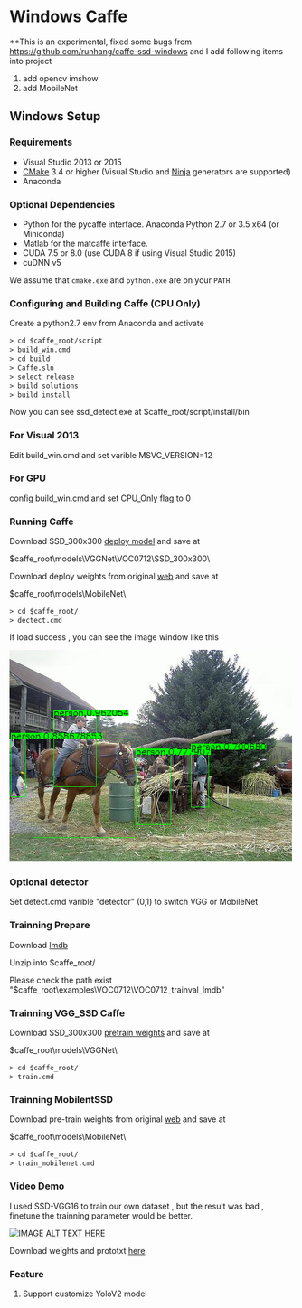 # Windows Caffe

**This is an experimental, fixed some bugs from https://github.com/runhang/caffe-ssd-windows
and I add following items into project 
1. add opencv imshow 
2. add MobileNet 

## Windows Setup

### Requirements

 - Visual Studio 2013 or 2015
 - [CMake](https://cmake.org/) 3.4 or higher (Visual Studio and [Ninja](https://ninja-build.org/) generators are supported)
 - Anaconda 

### Optional Dependencies

 - Python for the pycaffe interface. Anaconda Python 2.7 or 3.5 x64 (or Miniconda)
 - Matlab for the matcaffe interface.
 - CUDA 7.5 or 8.0 (use CUDA 8 if using Visual Studio 2015)
 - cuDNN v5

 We assume that `cmake.exe` and `python.exe` are on your `PATH`.

### Configuring and Building Caffe (CPU Only)
Create a python2.7 env from Anaconda and activate
```
> cd $caffe_root/script
> build_win.cmd
> cd build
> Caffe.sln
> select release
> build solutions
> build install
```
Now you can see ssd_detect.exe at $caffe_root/script/install/bin

### For Visual 2013

Edit build_win.cmd and set varible MSVC_VERSION=12

### For GPU

config build_win.cmd and set CPU_Only flag to 0

### Running Caffe 
Download SSD_300x300 [deploy model](https://drive.google.com/file/d/0BzKzrI_SkD1_WVVTSmQxU0dVRzA/view) and save at 

$caffe_root\models\VGGNet\VOC0712\SSD_300x300\

Download deploy weights from original [web](https://github.com/chuanqi305/MobileNet-SSD) and save at 

$caffe_root\models\\MobileNet\

```
> cd $caffe_root/
> dectect.cmd
```

If load success , you can see the image window like this 

![alt tag](2017-12-13_141522.png)

### Optional detector

Set detect.cmd varible "detector" (0,1) to switch VGG or MobileNet

### Trainning Prepare

Download [lmdb](https://drive.google.com/open?id=19pBP1NwomDvm43xxgDaRuj_X4KubwuCZ)

Unzip into $caffe_root/ 

Please check the path exist "$caffe_root\examples\VOC0712\VOC0712_trainval_lmdb"

### Trainning VGG_SSD Caffe 

Download SSD_300x300 [pretrain weights](http://cs.unc.edu/~wliu/projects/ParseNet/VGG_ILSVRC_16_layers_fc_reduced.caffemodel) and save at

$caffe_root\models\VGGNet\

```
> cd $caffe_root/
> train.cmd
```

### Trainning MobilentSSD  

Download pre-train weights from original [web](https://github.com/chuanqi305/MobileNet-SSD) and save at 

$caffe_root\models\\MobileNet\

```
> cd $caffe_root/
> train_mobilenet.cmd
```
### Video Demo

I used SSD-VGG16 to train our own dataset , but the result was bad , finetune the trainning parameter would be better. 

[![IMAGE ALT TEXT HERE](https://img.youtube.com/vi/xu9MkkufG0g/0.jpg)](https://www.youtube.com/watch?v=xu9MkkufG0g)

Download weights and prototxt [here](https://drive.google.com/open?id=1RdRDzfhVtzX27Lp8clv5mahyTf0O-O8Y)

### Feature

1. Support customize YoloV2 model 